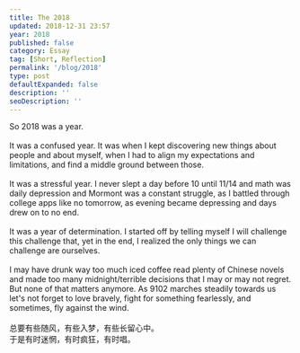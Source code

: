 ```yaml
---
title: The 2018
updated: 2018-12-31 23:57
year: 2018
published: false
category: Essay
tag: [Short, Reflection]
permalink: '/blog/2018'
type: post
defaultExpanded: false
description: ''
seoDescription: ''
---
```


So 2018 was a year. <br><br>
It was a confused year. It was when I kept discovering new things about people and about myself, when I had to align my expectations and limitations, and find a middle ground between those. <br><br>
It was a stressful year. I never slept a day before 10 until 11/14 and math was daily depression and Mormont was a constant struggle, as I battled through college apps like no tomorrow, as evening became depressing and days drew on to no end. <br><br>
It was a year of determination. I started off by telling myself I will challenge this challenge that, yet in the end, I realized the only things we can challenge are ourselves. <br><br>
I may have drunk way too much iced coffee read plenty of Chinese novels and made too many midnight/terrible decisions that I may or may not regret. But none of that matters anymore. As 9102 marches steadily towards us let's not forget to love bravely, fight for something fearlessly, and sometimes, fly against the wind. <br><br>
总要有些随风，有些入梦，有些长留心中。  
于是有时迷惘，有时疯狂，有时唱。
